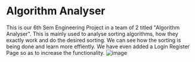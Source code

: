 # Algorithm Analyser
This is our 6th Sem Engineering Project in a team of 2 titled "Algorithm Analyser". This is mainly used to analyse sorting algorithms, how they exactly work and do the desired sorting. We can see how the sorting is being done and learn more effiently. We have even added a Login Register Page so as to increase the functionality.
![image](https://user-images.githubusercontent.com/65445733/126767110-f26e4a95-ad95-4772-93eb-eb91085c8455.png)


